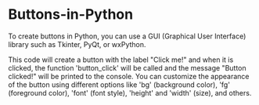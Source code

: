 # Buttons-in-Python
To create buttons in Python, you can use a GUI (Graphical User Interface) library such as Tkinter, PyQt, or wxPython. 

This code will create a button with the label "Click me!" and when it is clicked, the function 'button_click' will be called and the message "Button clicked!" will be printed to the console. You can customize the appearance of the button using different options like 'bg' (background color), 'fg' (foreground color), 'font' (font style), 'height' and 'width' (size), and others.
